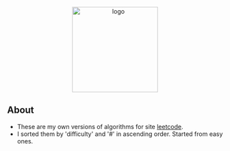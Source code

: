<p align="center">
    <img src="https://discuss.leetcode.com/uploads/system/site-logo.png" alt="logo" width="200"/>
</p>

## About
- These are my own versions of algorithms for site [leetcode](https://leetcode.com).
- I sorted them by 'difficulty' and '#' in ascending order. Started from easy ones.
